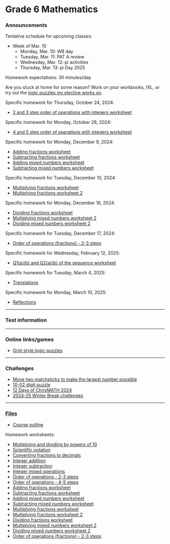 # Grade 6 Mathematics

### Announcements

<!--
<a href="https://forms.gle/n8AS7KAqoPHSK2Dk6">10-03 Scientific notation challenge</a>
-->

<!--
<a href="https://vchan2.github.io/Challenges/digit_puzzle/10-02.pdf">10-02 digit puzzle</a> challenge due Tuesday, October 8.
-->

<!--
Challenge due Thursday, October 24: Find how many steps it takes to go from 5050 to 0 using the rules we discussed in class. (Alternate option: Musa has requested that you start from 7 instead of 5050. You may choose either for this challenge but I warn you: 5050 is far easier.)
-->

Tentative schedule for upcoming classes:

<!--
  * Week of Sep. 2
    * Tuesday, Sep. 3: 
    * Wednesday, Sep. 4: First-day activities
    * Thursday, Sep. 5: PAT6 Part A trial 1
  * Week of Sep. 9
    * Monday, Sep. 9: PAT6 Part A trial 1 cont'd
    * Tuesday, Sep. 10: Decimals
    * Wednesday, Sep. 11: WB
    * Thursday, Sep. 12: Fun day
  * Week of Sep. 16
    * Monday, Sep. 16: Multiplying and dividing by powers of 10
    * Tuesday, Sep. 17: Fractions to decimals
    * Wednesday, Sep. 18: WB day
    * Thursday, Sep. 19: Fun day
  * Week of Sep. 23
    * Monday, Sep. 23: Scientific notation
    * Tuesday, Sep. 24: Fractions to decimals
    * Wednesday, Sep. 25: WB day
    * Thursday, Sep. 26: Fun day
  * Week of Sep. 30
    * Monday, Sep. 30: Fractions to decimals
    * Tuesday, Oct. 1: Fractions to decimals
    * Wednesday, Oct. 2: WB day
    * Thursday, Oct. 3: Fun day
  * Week of Oct. 7
    * Monday, Oct. 7: Integers (adding and subtracting)
    * Tuesday, Oct. 8: Integers (multiplying and dividing)
    * Wednesday, Oct. 9: WB day
    * Thursday, Oct. 10: Fun day
  * Week of Oct. 14
    * Monday, Oct. 14: NO SCHOOL - Thanksgiving
    * Tuesday, Oct. 15: Integers (mixed operations)
    * Wednesday, Oct. 16: WB day
    * Thursday, Oct. 17: Fun day
  * Week of Oct. 21
    * Monday, Oct. 21: Order of operations with integers
    * Tuesday, Oct. 22: Order of operations with integers
    * Wednesday, Oct. 23: WB day
    * Thursday, Oct. 24: Fun day
  * Week of Oct. 28
    * Monday, Oct. 28: Pumpkin estimation
    * Tuesday, Oct. 29: Pumpkin measurement and puzzles
    * Wednesday, Oct. 30: WB day
    * Thursday, Oct. 31: Halloween
  * Week of Nov. 4
    * Monday, Nov. 4: WB day
    * Tuesday, Nov. 5: BCC practice
    * Wednesday, Nov. 6: BCC
    * Thursday, Nov. 7: Early dismissal
  * Week of Nov. 18
    * Monday, Nov. 18: Work time
    * Tuesday, Nov. 19: Reviews A and B
    * Wednesday, Nov. 20: WB day
    * Thursday, Nov. 21: Fun day
  * Week of Nov. 25
    * Monday, Nov. 25: Review B
    * Tuesday, Nov. 26: Fractions
    * Wednesday, Nov. 27: WB day
    * Thursday, Nov. 28: Fun day
  * Week of Dec. 2
    * Monday, Dec. 2: Fractions (Multiplying and dividing)
    * Tuesday, Dec. 3: Fractions (Multiplying and dividing)
    * Wednesday, Dec. 4: WB day
    * Thursday, Dec. 5: Fun day
  * Week of Dec. 9
    * Monday, Dec. 9: Fractions (Division)
    * Tuesday, Dec. 10: Fractions (Division)
    * Wednesday, Dec. 11: WB day
    * Thursday, Dec. 12: Fun day
  * Week of Dec. 16
    * Monday, Dec. 16: Fractions (Order of operations)
    * Tuesday, Dec. 17: Work period
    * Wednesday, Dec. 18: WB day
    * Thursday, Dec. 19: Fun day
  * Week of Jan. 6
    * Monday, Jan. 6: Gauss sum, Area of shapes
    * Tuesday, Jan. 7: Visual proofs introduction (tentative)
    * Wednesday, Jan. 8: WB day
    * Thursday, Jan. 9: Fun day
  * Week of Jan. 13
    * Monday, Jan. 13: Visual proofs project
    * Tuesday, Jan. 14: Visual proofs project
    * Wednesday, Jan. 15: WB day
    * Thursday, Jan. 16: Fun day
  * Week of Jan. 20
    * Monday, Jan. 20: Visual proofs project
    * Tuesday, Jan. 21: Visual proofs project
    * Wednesday, Jan. 22: WB day
    * Thursday, Jan. 23: Fun day
  * Week of Jan. 27
    * Monday, Jan. 27: PAT6 Part B diagnostic
    * Tuesday, Jan. 28: PAT6 Part B diagnostic
    * Wednesday, Jan. 29: WB day
    * Thursday, Jan. 30: Fun day
  * Week of Feb. 3
    * Monday, Feb. 3: Prime factorization
    * Tuesday, Feb. 4: Prime factorization
    * Wednesday, Feb. 5: WB day
    * Thursday, Feb. 6: Fun day
  * Week of Feb. 10
    * Monday, Feb. 10: Patterns
    * Tuesday, Feb. 11: Patterns
    * Wednesday, Feb. 12: WB day
    * Thursday, Feb. 13: Fun day
  * Week of Feb. 24
    * Monday, Feb. 24: POTW
    * Tuesday, Feb. 25: Patterns
    * Wednesday, Feb. 26: WB day
    * Thursday, Feb. 27: Fun day
  * Week of Mar. 3
    * Monday, Mar. 3: Transformations - translations
    * Tuesday, Mar. 4: Transformations - reflections
    * Wednesday, Mar. 5: WB day
    * Thursday, Mar. 6: Fun day
-->   

  * Week of Mar. 10
    * Monday, Mar. 10: WB day
    * Tuesday, Mar. 11: PAT A review
    * Wednesday, Mar. 12: pi activities
    * Thursday, Mar. 13: pi Day 2025
    
Homework expectations: 30 minutes/day




Are you stuck at home for some reason? Work on your workbooks, IXL, or try out the <a href="https://vchan2.github.io/2020logicpuzzles.html">logic puzzles my elective works on</a>.


<!--
Specific homework for Thursday, September 3, 2020:
  * Join the Schoology course.
  * Fill out the <a href="https://forms.gle/7Cr4h1FoWTxSz2TD8">update form</a>.
  * Sign the course outline, have your parents sign it, and bring it to class.
  * Finish your "biography sheet" with the 4 questions.
  * Have an answer to the question: "What is the purpose of learning math?"
-->

<!--
Specific homework for Wednesday, September 11, 2024:
  * <a href="https://vchan2.github.io/2024gr6/Grade6PAT_HW1.pdf">PAT 6 Part A practice 1</a>
Specific homework for Wednesday, September 18, 2024:
  * <a href="https://vchan2.github.io/2024gr6/mult_div_by_powers_of_10_q.pdf">Multiplying and dividing by powers of 10</a>
Specific OPTIONAL homework for Monday, September 23:
  * Challenge: <a href="https://vchan2.github.io/Challenges/508_matchstick.pdf">Move two matchsticks to make the largest number possible</a>
Specific homework for Monday, October 7, 2024:
  * <a href="https://vchan2.github.io/2024gr6/fractions_to_decimals.pdf">Fractions to decimals worksheet</a>
Specific homework for Thursday, October 10, 2024:
  * <a href="https://vchan2.github.io/2024gr6/integer_add_2terms_q">Integer addition worksheet</a>
  * <a href="https://vchan2.github.io/2024gr6/integer_sub_2terms_q">Integer subtraction worksheet</a>
-->

Specific homework for Thursday, October 24, 2024:
  * <a href="https://vchan2.github.io/2024gr6/ooo_integers_two-threesteps_negative_pemdas_001_q.pdf">2 and 3 step order of operations with integers worksheet</a>

Specific homework for Monday, October 28, 2024:
  * <a href="https://vchan2.github.io/2024gr6/ooo_integers_four-fivesteps_negative_pemdas_001_q.pdf">4 and 5 step order of operations with integers worksheet</a>

Specific homework for Monday, December 9, 2024:
  * <a href="https://vchan2.github.io/2024gr6/01_fractions_adding_q.pdf">Adding fractions worksheet</a>
  * <a href="https://vchan2.github.io/2024gr6/02_fractions_subtracting_q.pdf">Subtracting fractions worksheet</a>
  * <a href="https://vchan2.github.io/2024gr6/03adding_mixed_numbers_q.pdf">Adding mixed numbers worksheet</a>
  * <a href="https://vchan2.github.io/2024gr6/04_subtracting_mixed_numbers_q.pdf">Subtracting mixed numbers worksheet</a>
  
Specific homework for Tuesday, December 10, 2024:
  * <a href="https://vchan2.github.io/2024gr6/05_fractions_multiply_q.pdf">Multiplying fractions worksheet</a>
  * <a href="https://vchan2.github.io/2024gr6/06_fractions_multiply_cross_cancel_q.pdf">Multiplying fractions worksheet 2</a>

Specific homework for Monday, December 16, 2024:
  * <a href="https://vchan2.github.io/2024gr6/07_fractions_divide_q.pdf">Dividing fractions worksheet</a>
  * <a href="https://vchan2.github.io/2024gr6/08_multiplying_mixed_numbers_q.pdf">Multiplying mixed numbers worksheet 2</a>
  * <a href="https://vchan2.github.io/2024gr6/09_dividing_mixed_numbers_q">Dividing mixed numbers worksheet 2</a>

Specific homework for Tuesday, December 17, 2024:
  * <a href="https://vchan2.github.io/2024gr6/10_ooo_fractions_pemdas_two-threesteps_negative_q">Order of operations (fractions) - 2-3 steps</a>

Specific homework for Wednesday, February 12, 2025:
  * <a href="https://vchan2.github.io/2024gr6/SequencePuzzlesBasic.pdf">Q1(a)(b) and Q2(a)(b) of the sequence worksheet</a>

Specific homework for Tuesday, March 4, 2025:
  * <a href="https://vchan2.github.io/2024gr6/transformations/01translations.pdf">Translations</a>

Specific homework for Monday, March 10, 2025:
  * <a href="https://vchan2.github.io/2024gr6/transformations/02reflections.pdf">Reflections</a>



---

### Test information

<!--
PAT practice scheduled for Tuesday, March 19 and Wednesday, March 20.
-->

<!--
Real numbers test scheduled for Monday, March 25. You should be able to:
  * work with negative numbers
  * work with absolute value
  * add, subtract, multiply, and divide integers, fractions, and decimals
  * evaluate perfect squares and cubes
  * define rational numbers
  * utilize mental math techniques to simplify computations
  * prove sqrt(2) is irrational

Algebraic expressions test scheduled for Tuesday, April 2. You should be able to:
  * write algebraic expressions representing a sentence or context
  * evaluate algebraic expressions
  * simplify algebraic expressions with addition, subtraction, multiplication, and division
  * simplify algebraic expressions by expanding brackets

Algebraic equations test scheduled for Wednesday, April 17. You should be able to:
  * solve inequalities and equalities over the integers
  * solve equations involving integers, fractions, decimals, and order of operations
  * solve equations with multiple variables given specific values for some of the variables
  * set up and solve word problems that utilize algebra (e.g. consecutive numbers, coin problems, fractions, etc)

Area and perimeter test I scheduled for Tuesday, May 7. You should be able to:
  * find the area and perimeter of triangles and special quadrilaterals (rectangles, parallelograms, trapezoids)
  * use the area and/or perimeter of a shape to deduce lengths
  * convert between various units of area

Area and perimeter test II scheduled for Thursday, May 9. You should be able to:
  * find the area and circumference of circles
  * use the area and/or circumference of a circle to deduce lengths

Statistics test scheduled for Tuesday, May 21. You should be able to:
  * create a frequency table from a collection of values
  * find mean, median, and mode of data (utilizing a frequency table to speed things up)
  * analyze data using an average or frequency table
  * make accurate judgments on when to use mean vs median vs mode
  * work with and understand data sets for which the mean, median, and mode have various relationships (e.g. mean is less than mode, mode is equal to median, there are multiple modes, etc)
  -->

<!--
Indices test scheduled for Tuesday, June 11. You should be able to:
  * Define exponents in the most basic case (of non-zero base and positive integral power)
  * Prove and provide restrictions on variables for each of the five main exponent laws
  * Provide justification for the definition of b^0 for non-zero b
  * Provide justification for the definition of b^{-n} for non-zero b and positive integral n
  * Simplify and evaluate expressions as a single number with a positive power
  * Simplify and evaluate algebraic expressions with a positive powers
  * Convert from ordinary notation to scientific notation
  * Convert from scientific notation to ordinary notation
  * Correctly express numbers in scientific notation using significant digits
-->

<!--
Inequalities test scheduled for Monday, June 17. You should be able to:
  * Represent the set of values which satisfy one ore more inequalities on a number line, dependent on the type of value
  * Use inequality properties or identify when manipulations are incorrect
  * Solve inequalities over the real numbers and represent the solution set on a number line
-->


---

### Online links/games

* <a href="https://logic.puzzlebaron.com/">Grid-style logic puzzles</a>

<!--
  * <a href="https://www.mathsisfun.com/numbers/estimation-game.php">Estimation game</a>
  * <a href="https://vchan2.github.io/2023gr6/irrationality_of_sqrt2.pdf">Irrationality of sqrt(2)</a>
-->

<!--
* <a href="https://hex.frvr.com/">Hexagon line puzzle</a>
-->

<!--
* <a href="https://krazydad.com/play/starbattle/">krazydad Star Battle interactive</a>
* <a href="https://www.mathplayground.com/candy_challenge_game.html">Candy challenge</a>
* <a href="https://www.puzzle-tents.com/">Tents</a>
-->

<!--
* <a href="https://snap.berkeley.edu/snap/snap.html#present:Username=psafa&ProjectName=Numbers%20Game"> Measurement/estimation game </a>
* <a href="https://www.mathplayground.com/"> Math Playground </a> (In particular, <a href="https://www.mathplayground.com/index_prealgebra.html"> prealgebra games</a>)
* <a href="https://www.mathplayground.com/ASB_Index.html"> Math playground multiplayer games </a> - Compete against other players in a variety of games.
* <a href="https://www.playok.com/en/hex/#100"> Hex online </a> - Play against other people
* <a href="https://solveme.edc.org/mobiles/"> Mobile balance puzzles </a>
   * <a href="https://solveme.edc.org/mobiles/?mobiles=200662"> Dr. Vince's puzzle #1 </a> (Moderate)
   * <a href="https://solveme.edc.org/mobiles/?mobiles=201443"> Dr. Vince's puzzle #2 </a> (Hard)
   * <a href="https://solveme.edc.org/mobiles/?mobiles=201442"> Dr. Vince's puzzle #3 </a> (Ultra hard)
* <a href="http://www.euclidthegame.com/Tutorial/"> Euclid the game </a>
* <a href="https://www.geogebra.org/classic?lang=en"> Geogebra (classic) </a>
-->

---

### Challenges

* <a href="https://vchan2.github.io/Challenges/508_matchstick.pdf">Move two matchsticks to make the largest number possible</a>
* <a href="https://vchan2.github.io/Challenges/digit_puzzle/10-02.pdf">10-02 digit puzzle</a>
* <a href="https://renertmath.github.io/Challenges/12Days2024.html">12 Days of ChrisMATH 2024</a>
* <a href="https://vchan2.github.io/Challenges/2024-25Winter_Break.pdf">2024-25 Winter Break challenges


<!--
* <a href="https://vchan2.github.io/Challenges/2023-24Winter_Break.pdf"> 2023-24 Winter Break challenges
* <a href="https://renertmath.github.io/Challenges/12Days2023.html">12 Days of ChrisMATH</a>
* <a href="https://renertmath.github.io/RenertMath-CelebrateMath/">CoSMOS 2020 Challenge</a> 
* <a href="https://vchan2.github.io/Challenges/10_2022_2023_digit_puzzle.pdf">Renert 10-year anniversary digit puzzle</a>
* <a href="https://vchan2.github.io/Challenges/mean_median_mode.pdf">Mean, median, mode challenge</a>
-->

<!--
* <a href="https://vchan2.github.io/Challenges/binary_prime_catacomb.pdf">Binary prime catacomb</a>
* <a href="https://vchan2.github.io/Challenges/2022_Hexadecimal_challenge.pdf">Hexadecimal challenge</a>
* <a href="https://renertmath.github.io/Challenges/12Days2022.html">12 Days of ChrisMATH</a>
* <a href="https://vchan2.github.io/Challenges/digit_puzzle_2023.pdf">2023 digit puzzle</a>: There will be up to 3 types of prizes:
   * Best score(s) in class
   * Exceptionally creative solution (rarely given out)
   * If your score beats my score for any digit
* <a href="https://vchan2.github.io/Challenges/digit_puzzle_2023_4dice.pdf">2023 4-dice puzzle</a>
* <a href="https://vchan2.github.io/pi/pi_2023.pdf">2023 &pi; Day puzzle</a>
-->

<!--
* <a href="https://vchan2.github.io/Challenges/Rainbow_Stones.pdf"> Rainbow stones </a>
* <a href="https://vchan2.github.io/Challenges/Boomerang_fractions.pdf"> Boomerang fractions </a>
* <a href="https://vchan2.github.io/Challenges/Fruit_puzzle.pdf"> Fruit algebra puzzle - over 95% of people cannot solve this! </a>
* <a href="https://vchan2.github.io/Challenges/2020-21Winter_Break.pdf"> Winter Break math challenges </a> (<a href="https://vchan2.github.io/Challenges/2020-21Winter_Break_winners.pdf">Results</a>)
* <a href="https://vchan2.github.io/Challenges/Cupid's_quiver.pdf"> Cupid's quiver </a>
* <a href="https://vchan2.github.io/Challenges/pi_digit_puzzle2021basic.pdf"> &pi; day 2021 challenge (basic version) </a>
* <a href="https://vchan2.github.io/Challenges/pi_digit_puzzle2021.pdf"> &pi; day 2021 challenge (advanced version) </a>
* <a href="https://vchan2.github.io/Challenges/2021-04-01_digit_puzzle.pdf"> 2021-04-01 challenge </a>
-->

---

### Files

* <a href="https://vchan2.github.io/2024gr6/Math_Gr6_Course_Outline_2024-2025.pdf"> Course outline </a>

Homework worksheets:
  * <a href="https://vchan2.github.io/2024gr6/mult_div_by_powers_of_10_q.pdf">Multiplying and dividing by powers of 10</a>
  * <a href="https://vchan2.github.io/2024gr6/Writing_Scientific_Notation_q.pdf">Scientific notation</a>
  * <a href="https://vchan2.github.io/2024gr6/fractions_to_decimals.pdf">Converting fractions to decimals</a>
  * <a href="https://vchan2.github.io/2024gr6/integer_add_2terms_q.pdf">Integer addition</a>
  * <a href="https://vchan2.github.io/2024gr6/integer_sub_2terms_q.pdf">Integer subtraction</a>
  * <a href="https://vchan2.github.io/2024gr6/integer_mixed_problems_q.pdf">Integer mixed operations</a>
  * <a href="https://vchan2.github.io/2024gr6/ooo_integers_two-threesteps_negative_pemdas_001_q.pdf">Order of operations - 2-3 steps</a>
  * <a href="https://vchan2.github.io/2024gr6/ooo_integers_four-fivesteps_negative_pemdas_001_q.pdf">Order of operations - 4-5 steps</a>
  * <a href="https://vchan2.github.io/2024gr6/01_fractions_adding_q.pdf">Adding fractions worksheet</a>
  * <a href="https://vchan2.github.io/2024gr6/02_fractions_subtracting_q.pdf">Subtracting fractions worksheet</a>
  * <a href="https://vchan2.github.io/2024gr6/03adding_mixed_numbers_q.pdf">Adding mixed numbers worksheet</a>
  * <a href="https://vchan2.github.io/2024gr6/04_subtracting_mixed_numbers_q.pdf">Subtracting mixed numbers worksheet</a>
  * <a href="https://vchan2.github.io/2024gr6/05_fractions_multiply_q.pdf">Multiplying fractions worksheet</a>
  * <a href="https://vchan2.github.io/2024gr6/06_fractions_multiply_cross_cancel_q.pdf">Multiplying fractions worksheet 2</a>
  * <a href="https://vchan2.github.io/2024gr6/07_fractions_divide_q.pdf">Dividing fractions worksheet</a>
  * <a href="https://vchan2.github.io/2024gr6/08_multiplying_mixed_numbers_q.pdf">Multiplying mixed numbers worksheet 2</a>
  * <a href="https://vchan2.github.io/2024gr6/09_dividing_mixed_numbers_q">Dividing mixed numbers worksheet 2</a>
  * <a href="https://vchan2.github.io/2024gr6/10_ooo_fractions_pemdas_two-threesteps_negative_q">Order of operations (fractions) - 2-3 steps</a>

 <!--
  * <a href="https://vchan2.github.io/2024gr6/"></a>
  * <a href="https://vchan2.github.io/2024gr6/"></a>
  * <a href="https://vchan2.github.io/2024gr6/"></a>
-->


